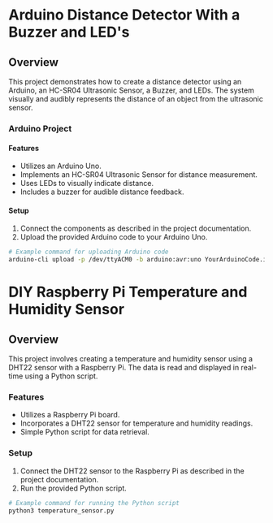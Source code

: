 # Arduino Distance Detector With a Buzzer and LED's

## Overview

This project demonstrates how to create a distance detector using an Arduino, an HC-SR04 Ultrasonic Sensor, a Buzzer, and LEDs. The system visually and audibly represents the distance of an object from the ultrasonic sensor.

### Arduino Project

#### Features

- Utilizes an Arduino Uno.
- Implements an HC-SR04 Ultrasonic Sensor for distance measurement.
- Uses LEDs to visually indicate distance.
- Includes a buzzer for audible distance feedback.

#### Setup

1. Connect the components as described in the project documentation.
2. Upload the provided Arduino code to your Arduino Uno.

```bash
# Example command for uploading Arduino code
arduino-cli upload -p /dev/ttyACM0 -b arduino:avr:uno YourArduinoCode.ino
```

# DIY Raspberry Pi Temperature and Humidity Sensor

## Overview

This project involves creating a temperature and humidity sensor using a DHT22 sensor with a Raspberry Pi. The data is read and displayed in real-time using a Python script.

### Features

- Utilizes a Raspberry Pi board.
- Incorporates a DHT22 sensor for temperature and humidity readings.
- Simple Python script for data retrieval.

### Setup

1. Connect the DHT22 sensor to the Raspberry Pi as described in the project documentation.
2. Run the provided Python script.

```bash
# Example command for running the Python script
python3 temperature_sensor.py
```
